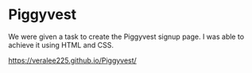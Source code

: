 # Piggyvest
We were given a task to create the Piggyvest signup page. I was able to achieve it using HTML and CSS.

https://veralee225.github.io/Piggyvest/
